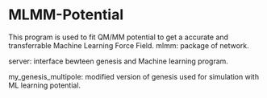 # MLMM-Potential
This program is used to fit QM/MM potential to get a accurate and transferrable Machine Learning Force Field. 
mlmm: package of network.

server: interface bewteen genesis and Machine learning program.

my_genesis_multipole: modified version of genesis used for simulation with ML learning potential.
